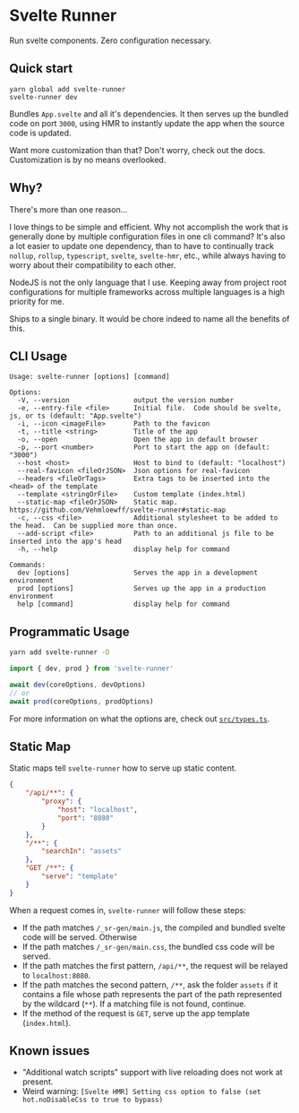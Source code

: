 # Svelte Runner

Run svelte components. Zero configuration necessary.

## Quick start

```
yarn global add svelte-runner
svelte-runner dev
```

Bundles `App.svelte` and all it's dependencies. It then serves up the bundled code on port `3000`, using HMR to instantly update the app when the source code is updated.

Want more customization than that? Don't worry, check out the docs. Customization is by no means overlooked.

## Why?

There's more than one reason...

I love things to be simple and efficient. Why not accomplish the work that is generally done by multiple configuration files in one cli command? It's also a lot easier to update one dependency, than to have to continually track `nollup`, `rollup`, `typescript`, `svelte`, `svelte-hmr`, etc., while always having to worry about their compatibility to each other.

NodeJS is not the only language that I use. Keeping away from project root configurations for multiple frameworks across multiple languages is a high priority for me.

Ships to a single binary. It would be chore indeed to name all the benefits of this.

## CLI Usage

```
Usage: svelte-runner [options] [command]

Options:
  -V, --version                output the version number
  -e, --entry-file <file>      Initial file.  Code should be svelte, js, or ts (default: "App.svelte")
  -i, --icon <imageFile>       Path to the favicon
  -t, --title <string>         Title of the app
  -o, --open                   Open the app in default browser
  -p, --port <number>          Port to start the app on (default: "3000")
  --host <host>                Host to bind to (default: "localhost")
  --real-favicon <fileOrJSON>  Json options for real-favicon
  --headers <fileOrTags>       Extra tags to be inserted into the <head> of the template
  --template <stringOrFile>    Custom template (index.html)
  --static-map <fileOrJSON>    Static map.  https://github.com/Vehmloewff/svelte-runner#static-map
  -c, --css <file>             Additional stylesheet to be added to the head.  Can be supplied more than once.
  --add-script <file>          Path to an additional js file to be inserted into the app's head
  -h, --help                   display help for command

Commands:
  dev [options]                Serves the app in a development environment
  prod [options]               Serves up the app in a production environment
  help [command]               display help for command
```

## Programmatic Usage

```sh
yarn add svelte-runner -D
```

```ts
import { dev, prod } from 'svelte-runner'

await dev(coreOptions, devOptions)
// or
await prod(coreOptions, prodOptions)
```

For more information on what the options are, check out [`src/types.ts`](src/types.ts).

## Static Map

Static maps tell `svelte-runner` how to serve up static content.

```json
{
	"/api/**": {
		"proxy": {
			"host": "localhost",
			"port": "8080"
		}
	},
	"/**": {
		"searchIn": "assets"
	},
	"GET /**": {
		"serve": "template"
	}
}
```

When a request comes in, `svelte-runner` will follow these steps:

-   If the path matches `/_sr-gen/main.js`, the compiled and bundled svelte code will be served. Otherwise
-   If the path matches `/_sr-gen/main.css`, the bundled css code will be served.
-   If the path matches the first pattern, `/api/**`, the request will be relayed to `localhost:8080`.
-   If the path matches the second pattern, `/**`, ask the folder `assets` if it contains a file whose path represents the part of the path represented by the wildcard (`**`). If a matching file is not found, continue.
-   If the method of the request is `GET`, serve up the app template (`index.html`).

## Known issues

-   "Additional watch scripts" support with live reloading does not work at present.
-   Weird warning: `[Svelte HMR] Setting css option to false (set hot.noDisableCss to true to bypass)`
